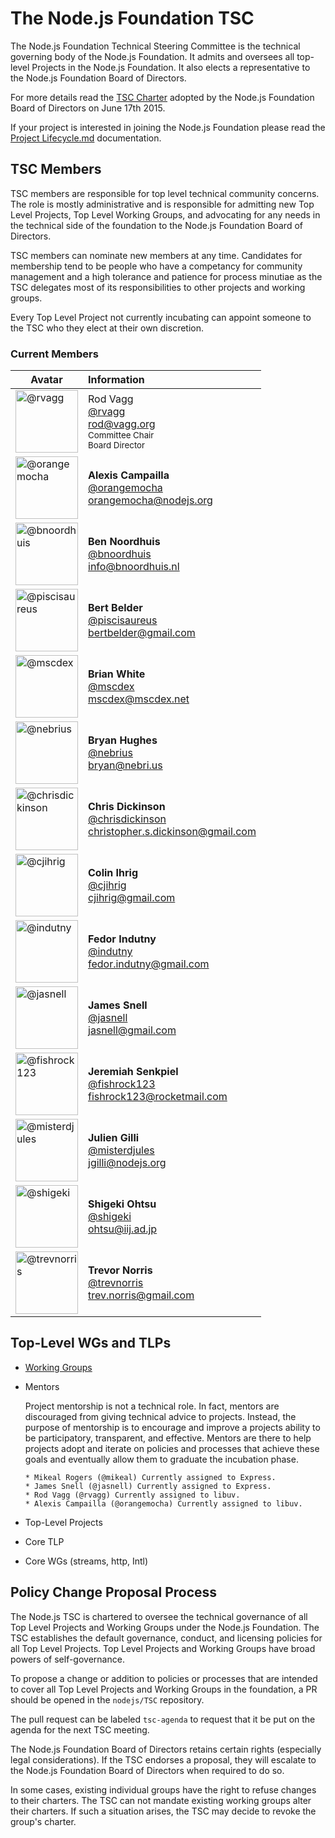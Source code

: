 # The Node.js Foundation TSC

The Node.js Foundation Technical Steering Committee is the technical governing body of the Node.js Foundation. It admits and oversees all top-level Projects in the Node.js Foundation. It also elects a representative to the Node.js Foundation Board of Directors.

For more details read the [TSC Charter](https://github.com/nodejs/TSC/blob/master/TSC-Charter.md) adopted by the Node.js Foundation Board of Directors on June 17th 2015.

If your project is interested in joining the Node.js Foundation please read the [Project Lifecycle.md](./Project-Lifecycle.md) documentation.

## TSC Members
TSC members are responsible for top level technical community concerns. The role is 
mostly administrative and is responsible for admitting new Top Level Projects, Top Level
Working Groups, and advocating for any needs in the technical side of the foundation to
the Node.js Foundation Board of Directors.

TSC members can nominate new members at any time. Candidates for membership tend to be people
who have a competancy for community management and a high tolerance and patience for process
minutiae as the TSC delegates most of its responsibilities to other projects and working groups.

Every Top Level Project not currently incubating can appoint someone to the TSC who they elect
at their own discretion.

### Current Members
| Avatar | Information |
|---|:---|
| <a href="//github.com/rvagg">          <img width=100 src="https://avatars.githubusercontent.com/u/495647?s=100" alt="@rvagg"></a>        | Rod Vagg              <br> <a href="//github.com/rvagg">@rvagg</a>                  <br> rod@vagg.org <br><sub>Committee Chair</sub><br><sup>Board Director</sup> |
| <a href="//github.com/orangemocha">    <img width=100 src="https://avatars.githubusercontent.com/u/1625870?s=100" alt="@orangemocha"></a> | **Alexis Campailla**  <br> <a href="//github.com/orangemocha">@orangemocha</a>      <br> orangemocha@nodejs.org |
| <a href="//github.com/bnoordhuis">     <img width=100 src="https://avatars.githubusercontent.com/u/275871?s=100" alt="@bnoordhuis"></a>   | **Ben Noordhuis**     <br> <a href="//github.com/bnoordhuis">@bnoordhuis</a>        <br> info@bnoordhuis.nl |
| <a href="//github.com/piscisaureus">   <img width=100 src="https://avatars.githubusercontent.com/u/218257?s=100" alt="@piscisaureus"></a> | **Bert Belder**       <br> <a href="//github.com/piscisaureus">@piscisaureus</a>    <br> bertbelder@gmail.com |
| <a href="//github.com/mscdex">         <img width=100 src="https://avatars.githubusercontent.com/u/54666?s=100" alt="@mscdex"></a>        | **Brian White**       <br> <a href="//github.com/mscdex">@mscdex</a>                <br> mscdex@mscdex.net |
| <a href="//github.com/nebrius">        <img width=100 src="https://avatars.githubusercontent.com/u/1141386?s=100" alt="@nebrius"></a>     | **Bryan Hughes**      <br> <a href="//github.com/nebrius">@nebrius</a>              <br> bryan@nebri.us |
| <a href="//github.com/chrisdickinson"> <img width=100 src="https://avatars.githubusercontent.com/u/37303?s=100" alt="@chrisdickinson"></a>| **Chris Dickinson**   <br> <a href="//github.com/chrisdickinson">@chrisdickinson</a><br> christopher.s.dickinson@gmail.com |
| <a href="//github.com/cjihrig">        <img width=100 src="https://avatars.githubusercontent.com/u/2512748?s=100" alt="@cjihrig"></a>     | **Colin Ihrig**       <br> <a href="//github.com/cjihrig">@cjihrig</a>              <br> cjihrig@gmail.com |
| <a href="//github.com/indutny">        <img width=100 src="https://avatars.githubusercontent.com/u/238531?s=100" alt="@indutny"></a>      | **Fedor Indutny**     <br> <a href="//github.com/indutny">@indutny</a>              <br> fedor.indutny@gmail.com |
| <a href="//github.com/jasnell">        <img width=100 src="https://avatars.githubusercontent.com/u/439929?s=100" alt="@jasnell"></a>      | **James Snell**       <br> <a href="//github.com/jasnell">@jasnell</a>              <br> jasnell@gmail.com |
| <a href="//github.com/fishrock123">    <img width=100 src="https://avatars.githubusercontent.com/u/1093990?s=100" alt="@fishrock123"></a> | **Jeremiah Senkpiel** <br> <a href="//github.com/fishrock123">@fishrock123</a>      <br> fishrock123@rocketmail.com |
| <a href="//github.com/misterdjules">   <img width=100 src="https://avatars.githubusercontent.com/u/811047?s=100" alt="@misterdjules"></a> | **Julien Gilli**      <br> <a href="//github.com/misterdjules">@misterdjules</a>    <br> jgilli@nodejs.org |
| <a href="//github.com/shigeki">        <img width=100 src="https://avatars.githubusercontent.com/u/782880?s=100" alt="@shigeki"></a>      | **Shigeki Ohtsu**     <br> <a href="//github.com/shigeki">@shigeki</a>              <br> ohtsu@iij.ad.jp |
| <a href="//github.com/trevnorris">     <img width=100 src="https://avatars.githubusercontent.com/u/289174?s=100" alt="@trevnorris"></a>   | **Trevor Norris**     <br> <a href="//github.com/trevnorris">@trevnorris</a>        <br> trev.norris@gmail.com |



## Top-Level WGs and TLPs

* [Working Groups](WORKING_GROUPS.md)
* Mentors

    Project mentorship is not a technical role. In fact, mentors are
    discouraged from giving technical advice to projects. Instead, the
    purpose of mentorship is to encourage and improve a projects ability
    to be participatory, transparent, and effective. Mentors are there to
    help projects adopt and iterate on policies and processes that achieve
    these goals and eventually allow them to graduate the incubation phase.

      * Mikeal Rogers (@mikeal) Currently assigned to Express.
      * James Snell (@jasnell) Currently assigned to Express.
      * Rod Vagg (@rvagg) Currently assigned to libuv.
      * Alexis Campailla (@orangemocha) Currently assigned to libuv.

* Top-Level Projects
 * Core TLP
  * Core WGs (streams, http, Intl)

## Policy Change Proposal Process

The Node.js TSC is chartered to oversee the technical governance of all Top
Level Projects and Working Groups under the Node.js Foundation. The TSC
establishes the default governance, conduct, and licensing policies for all Top
Level Projects. Top Level Projects and Working Groups have broad powers of
self-governance.

To propose a change or addition to policies or processes that are intended to
cover all Top Level Projects and Working Groups in the foundation, a PR should
be opened in the `nodejs/TSC` repository.

The pull request can be labeled `tsc-agenda` to request that it be put on the
agenda for the next TSC meeting.

The Node.js Foundation Board of Directors retains certain rights (especially
legal considerations). If the TSC endorses a proposal, they will escalate to the
Node.js Foundation Board of Directors when required to do so.

In some cases, existing individual groups have the right to refuse changes to
their charters. The TSC can not mandate existing working groups alter their
charters. If such a situation arises, the TSC may decide to revoke the group's
charter.
